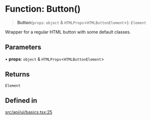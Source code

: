 # Function: Button()

> **Button**(`props`: `object` & `HTMLProps`\<`HTMLButtonElement`\>): `Element`

Wrapper for a regular HTML button with some default classes.

## Parameters

• **props**: `object` & `HTMLProps`\<`HTMLButtonElement`\>

## Returns

`Element`

## Defined in

[src/api/ui/basics.tsx:25](https://github.com/GamerGirlandCo/datacore/blob/7f32893e5430e552f1b1164e828ac7a411d6e24f/src/api/ui/basics.tsx#L25)
